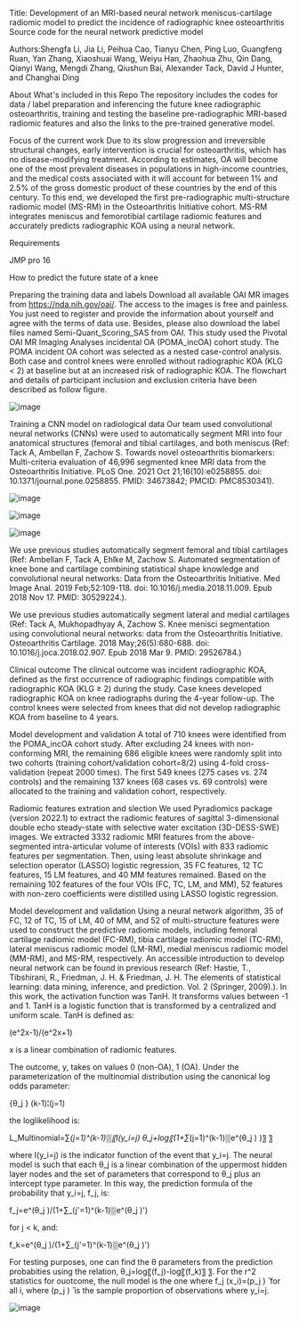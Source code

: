 Title: Development of an MRI-based neural network meniscus-cartilage radiomic model to predict the incidence of radiographic knee osteoarthritis
Source code for the neural network predictive model

Authors:Shengfa Li, Jia Li, Peihua Cao, Tianyu Chen, Ping Luo, Guangfeng Ruan, Yan Zhang, Xiaoshuai Wang, Weiyu Han, Zhaohua Zhu, Qin Dang, Qianyi Wang, Mengdi Zhang, Qiushun Bai, Alexander Tack, David J Hunter, and Changhai Ding

About
What's included in this Repo
The repository includes the codes for data / label preparation and inferencing the future knee radiographic osteoarthritis, training and testing the baseline pre-radiographic MRI-based radiomic features and also the links to the pre-trained generative model.

Focus of the current work
Due to its slow progression and irreversible structural changes, early intervention is crucial for osteoarthritis, which has no disease-modifying treatment. According to estimates, OA will become one of the most prevalent diseases in populations in high-income countries, and the medical costs associated with it will account for between 1% and 2.5% of the gross domestic product of these countries by the end of this century. To this end, we developed the first pre-radiographic multi-structure radiomic model (MS-RM) in the Osteoarthritis Initiative cohort. MS-RM integrates meniscus and femorotibial cartilage radiomic features and accurately predicts radiographic KOA using a neural network.

Requirements

JMP pro 16

How to predict the future state of a knee

Preparing the training data and labels
Download all available OAI MR images from https://nda.nih.gov/oai/. The access to the images is free and painless. You just need to register and provide the information about yourself and agree with the terms of data use. Besides, please also download the label files named Semi-Quant_Scoring_SAS from OAI.
This study used the Pivotal OAI MR Imaging Analyses incidental OA (POMA_incOA) cohort study. The POMA incident OA cohort was selected as a nested case-control analysis. Both case and control knees were enrolled without radiographic KOA (KLG < 2) at baseline but at an increased risk of radiographic KOA. The flowchart and details of participant inclusion and exclusion criteria have been described as follow figure.

![image](https://user-images.githubusercontent.com/86773182/218366428-208a8387-c3e5-4149-8b45-67d32a28f522.png)

Training a CNN model on radiological data
Our team used convolutional neural networks (CNNs) were used to automatically segment MRI into four anatomical structures (femoral and tibial cartilages, and both meniscus (Ref: Tack A, Ambellan F, Zachow S. Towards novel osteoarthritis biomarkers: Multi-criteria evaluation of 46,996 segmented knee MRI data from the Osteoarthritis Initiative. PLoS One. 2021 Oct 21;16(10):e0258855. doi: 10.1371/journal.pone.0258855. PMID: 34673842; PMCID: PMC8530341).

![image](https://user-images.githubusercontent.com/86773182/218366522-ddc9eadc-292b-4ca7-b23b-32cf935d3656.png)

![image](https://user-images.githubusercontent.com/86773182/218366535-b8efa522-9c92-4d0c-838d-ef5578b0d3a3.png)

![image](https://user-images.githubusercontent.com/86773182/218366547-d14cfc1c-1431-4cb4-ba57-0931a5e646cd.png)

We use previous studies automatically segment femoral and tibial cartilages (Ref: Ambellan F, Tack A, Ehlke M, Zachow S. Automated segmentation of knee bone and cartilage combining statistical shape knowledge and convolutional neural networks: Data from the Osteoarthritis Initiative. Med Image Anal. 2019 Feb;52:109-118. doi: 10.1016/j.media.2018.11.009. Epub 2018 Nov 17. PMID: 30529224.).

We use previous studies automatically segment lateral and medial cartilages (Ref: Tack A, Mukhopadhyay A, Zachow S. Knee menisci segmentation using convolutional neural networks: data from the Osteoarthritis Initiative. Osteoarthritis Cartilage. 2018 May;26(5):680-688. doi: 10.1016/j.joca.2018.02.907. Epub 2018 Mar 9. PMID: 29526784.)

Clinical outcome
The clinical outcome was incident radiographic KOA, defined as the first occurrence of radiographic findings compatible with radiographic KOA (KLG ≥ 2) during the study. Case knees developed radiographic KOA on knee radiographs during the 4-year follow-up. The control knees were selected from knees that did not develop radiographic KOA from baseline to 4 years.

Model development and validation
A total of 710 knees were identified from the POMA_incOA cohort study. After excluding 24 knees with non-conforming MRI, the remaining 686 eligible knees were randomly split into two cohorts (training cohort/validation cohort=8/2) using 4-fold cross-validation (repeat 2000 times). The first 549 knees (275 cases vs. 274 controls) and the remaining 137 knees (68 cases vs. 69 controls) were allocated to the training and validation cohort, respectively.

Radiomic features extration and slection
We used Pyradiomics package (version 2022.1) to extract the radiomic features of sagittal 3-dimensional double echo steady-state with selective water excitation (3D-DESS-SWE) images. We extracted 3332 radiomic MRI features from the above-segmented intra-articular volume of interests (VOIs) with 833 radiomic features per segmentation. Then, using least absolute shrinkage and selection operator (LASSO) logistic regression, 35 FC features, 12 TC features, 15 LM features, and 40 MM features remained. Based on the remaining 102 features of the four VOIs (FC, TC, LM, and MM), 52 features with non-zero coefficients were distilled using LASSO logistic regression. 

Model development and validation
Using a neural network algorithm, 35 of FC, 12 of TC, 15 of LM, 40 of MM, and 52 of multi-structure features were used to construct the predictive radiomic models, including femoral cartilage radiomic model (FC-RM), tibia cartilage radiomic model (TC-RM), lateral meniscus radiomic model (LM-RM), medial meniscus radiomic model (MM-RM), and MS-RM, respectively.
An accessible introduction to develop neural network can be found in previous research (Ref: Hastie, T., Tibshirani, R., Friedman, J. H. & Friedman, J. H. The elements of statistical learning: data mining, inference, and prediction. Vol. 2 (Springer, 2009).). In this work, the activation function was TanH. It transforms values between -1 and 1. TanH is a logistic function that is transformed by a centralized and uniform scale. TanH is defined as:

(e^2x-1)/(e^2x+1)

x is a linear combination of radiomic features.

The outcome, y, takes on values 0 (non-OA), 1 (OA). Under the parameterization of the multinomial distribution using the canonical log odds parameter:

{θ_j }  (k-1)¦(j=1)

the loglikelihood is:

L_Multinomial=∑_(j=1)^(k-1)▒〖I(y_i=j) θ_j+log⁡〖(1+∑_(j=1)^(k-1)▒e^(θ_j ) )〗 〗

where I(y_i=j) is the indicator function of the event that y_i=j. The neural model is such that each θ_j is a linear combination of the uppermost hidden layer nodes and the set of parameters that correspond to θ_j plus an intercept type parameter. In this way, the prediction formula of the probability that y_i=j, f_j, is:

f_j=e^(θ_j )/(1+∑_(j'=1)^(k-1)▒e^(θ_j )')

for j < k, and:

f_k=e^(θ_j )/(1+∑_(j'=1)^(k-1)▒e^(θ_j )')

For testing purposes, one can find the θ parameters from the prediction probabities using the relation, θ_j=log⁡〖(f_j)-log⁡〖(f_k)〗 〗. For the r^2 statistics for ouotcome, the null model is the one where f_j (x_i)=(p_j ) ̂ for all i, where (p_j ) ̂ is the sample proportion of observations where y_i=j. 

![image](https://user-images.githubusercontent.com/86773182/218367584-fa3d8d41-73f0-459d-bd34-f7ba107e8efa.png)



  
